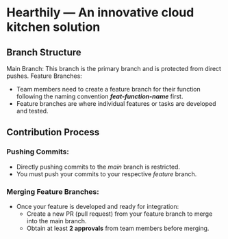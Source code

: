 # Hearthily — An innovative cloud kitchen solution
## Branch Structure
Main Branch: This branch is the primary branch and is protected from direct pushes.
Feature Branches:
- Team members need to create a feature branch for their function following the naming convention ***feat-function-name*** first.
- Feature branches are where individual features or tasks are developed and tested.
## Contribution Process
### Pushing Commits:
- Directly pushing commits to the *main* branch is restricted.
- You must push your commits to your respective *feature* branch.
### Merging Feature Branches:
- Once your feature is developed and ready for integration:
  - Create a new PR (pull request) from your feature branch to merge into the main branch.
  - Obtain at least **2 approvals** from team members before merging.
